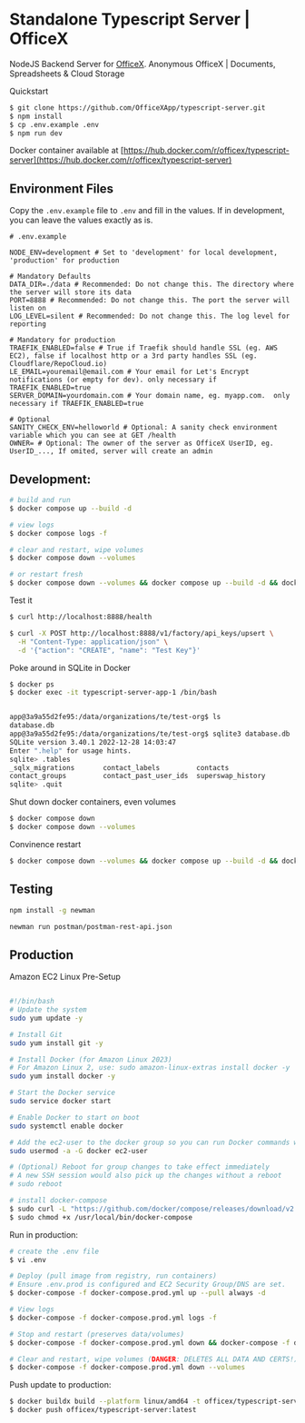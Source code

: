 # Standalone Typescript Server | OfficeX

NodeJS Backend Server for [OfficeX](https://officex.app).
Anonymous OfficeX | Documents, Spreadsheets & Cloud Storage

Quickstart

```sh
$ git clone https://github.com/OfficeXApp/typescript-server.git
$ npm install
$ cp .env.example .env
$ npm run dev
```

Docker container available at [https://hub.docker.com/r/officex/typescript-server](https://hub.docker.com/r/officex/typescript-server)

## Environment Files

Copy the `.env.example` file to `.env` and fill in the values. If in development, you can leave the values exactly as is.

```.env
# .env.example

NODE_ENV=development # Set to 'development' for local development, 'production' for production

# Mandatory Defaults
DATA_DIR=./data # Recommended: Do not change this. The directory where the server will store its data
PORT=8888 # Recommended: Do not change this. The port the server will listen on
LOG_LEVEL=silent # Recommended: Do not change this. The log level for reporting

# Mandatory for production
TRAEFIK_ENABLED=false # True if Traefik should handle SSL (eg. AWS EC2), false if localhost http or a 3rd party handles SSL (eg. Cloudflare/RepoCloud.io)
LE_EMAIL=youremail@email.com # Your email for Let's Encrypt notifications (or empty for dev). only necessary if TRAEFIK_ENABLED=true
SERVER_DOMAIN=yourdomain.com # Your domain name, eg. myapp.com.  only necessary if TRAEFIK_ENABLED=true

# Optional
SANITY_CHECK_ENV=helloworld # Optional: A sanity check environment variable which you can see at GET /health
OWNER= # Optional: The owner of the server as OfficeX UserID, eg. UserID_..., If omited, server will create an admin
```

## Development:

```sh
# build and run
$ docker compose up --build -d

# view logs
$ docker compose logs -f

# clear and restart, wipe volumes
$ docker compose down --volumes

# or restart fresh
$ docker compose down --volumes && docker compose up --build -d && docker compose logs -f
```

Test it

```sh
$ curl http://localhost:8888/health

$ curl -X POST http://localhost:8888/v1/factory/api_keys/upsert \
  -H "Content-Type: application/json" \
  -d '{"action": "CREATE", "name": "Test Key"}'
```

Poke around in SQLite in Docker

```sh
$ docker ps
$ docker exec -it typescript-server-app-1 /bin/bash


app@3a9a55d2fe95:/data/organizations/te/test-org$ ls
database.db
app@3a9a55d2fe95:/data/organizations/te/test-org$ sqlite3 database.db
SQLite version 3.40.1 2022-12-28 14:03:47
Enter ".help" for usage hints.
sqlite> .tables
_sqlx_migrations       contact_labels         contacts
contact_groups         contact_past_user_ids  superswap_history
sqlite> .quit
```

Shut down docker containers, even volumes

```sh
$ docker compose down
$ docker compose down --volumes
```

Convinence restart

```sh
$ docker compose down --volumes && docker compose up --build -d && docker compose logs -f
```

## Testing

```sh
npm install -g newman

newman run postman/postman-rest-api.json
```

## Production

Amazon EC2 Linux Pre-Setup

```sh

#!/bin/bash
# Update the system
sudo yum update -y

# Install Git
sudo yum install git -y

# Install Docker (for Amazon Linux 2023)
# For Amazon Linux 2, use: sudo amazon-linux-extras install docker -y
sudo yum install docker -y

# Start the Docker service
sudo service docker start

# Enable Docker to start on boot
sudo systemctl enable docker

# Add the ec2-user to the docker group so you can run Docker commands without sudo
sudo usermod -a -G docker ec2-user

# (Optional) Reboot for group changes to take effect immediately
# A new SSH session would also pick up the changes without a reboot
# sudo reboot

# install docker-compose
$ sudo curl -L "https://github.com/docker/compose/releases/download/v2.24.5/docker-compose-$(uname -s)-$(uname -m)" -o /usr/local/bin/docker-compose
$ sudo chmod +x /usr/local/bin/docker-compose
```

Run in production:

```sh
# create the .env file
$ vi .env

# Deploy (pull image from registry, run containers)
# Ensure .env.prod is configured and EC2 Security Group/DNS are set.
$ docker-compose -f docker-compose.prod.yml up --pull always -d

# View logs
$ docker-compose -f docker-compose.prod.yml logs -f

# Stop and restart (preserves data/volumes)
$ docker-compose -f docker-compose.prod.yml down && docker-compose -f docker-compose.prod.yml up --pull always -d

# Clear and restart, wipe volumes (DANGER: DELETES ALL DATA AND CERTS!)
$ docker-compose -f docker-compose.prod.yml down --volumes
```

Push update to production:

```sh
$ docker buildx build --platform linux/amd64 -t officex/typescript-server:latest .
$ docker push officex/typescript-server:latest
```
